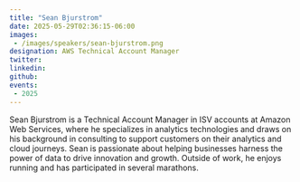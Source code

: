 ```yaml
---
title: "Sean Bjurstrom"
date: 2025-05-29T02:36:15-06:00
images: 
 - /images/speakers/sean-bjurstrom.png
designation: AWS Technical Account Manager
twitter: 
linkedin: 
github: 
events:
 - 2025
---
```


Sean Bjurstrom is a Technical Account Manager in ISV accounts at Amazon Web Services, where he specializes in analytics technologies and draws on his background in consulting to support customers on their analytics and cloud journeys. Sean is passionate about helping businesses harness the power of data to drive innovation and growth. Outside of work, he enjoys running and has participated in several marathons.

